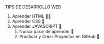 TIPS DE DESARROLLO WEB

1. Aprender HTML 👩‍💻
2. Aprender CSS 🎨
3. Aprender JAVASCRIPT 💪
   1. Nunca parar de aprender 🚀
   2. Practicar y Crear Proyectos en GitHub 📰
